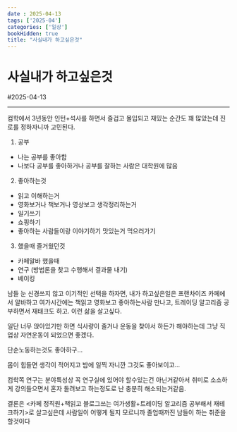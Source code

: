 ```yaml
---
date : 2025-04-13
tags: ['2025-04']
categories: ['일상']
bookHidden: true
title: "사실내가 하고싶은것"
---
```


# 사실내가 하고싶은것

#2025-04-13

---

컴학에서 3년동안 인턴+석사를 하면서 즐겁고 몰입되고 재밌는 순간도 꽤 많았는데 진로를 정하자니까 고민된다.

1. 공부
- 나는 공부를 좋아함
- 나보다 공부를 좋아하거나 공부를 잘하는 사람은 대학원에 많음

2. 좋아하는것
- 읽고 이해하는거
- 영화보거나 책보거나 영상보고 생각정리하는거
- 일기쓰기
- 쇼핑하기
- 좋아하는 사람들이랑 이야기하기 맛있는거 먹으러가기

3. 했을때 즐거웠던것
- 카페알바 했을때
- 연구 (방법론을 찾고 수행해서 결과물 내기)
- 베이킹

남들 눈 신경쓰지 않고 이기적인 선택을 하자면, 내가 하고싶은일은 프랜차이즈 카페에서 알바하고 여가시간에는 책읽고 영화보고 좋아하는사람 만나고, 트레이딩 알고리즘 공부하면서 재태크도 하고. 이런 삶을 살고싶다. 

일단 너무 앉아있기만 하면 식사량이 줄거나 운동을 찾아서 하든가 해야하는데 그냥 직업상 자연운동이 되었으면 좋겠다. 

단순노동하는것도 좋아하구...

몸이 힘들면 생각이 적어지고 밤에 일찍 자니깐 그것도 좋아보이고...

컴학쪽 연구는 분야특성상 꼭 연구실에 있어야 할수있는건 아닌거같아서 취미로 소소하게 강의들으면서 혼자 돌려보고 하는정도로 난 충분히 해소되는거같음.

결론은 <카페 정직원+책읽고 블로그쓰는 여가생활+트레이딩 알고리즘 공부해서 재테크하기>로 살고싶은데 사람일이 어떻게 될지 모르니까 졸업때까진 남들이 하는 취준을 할것이다



